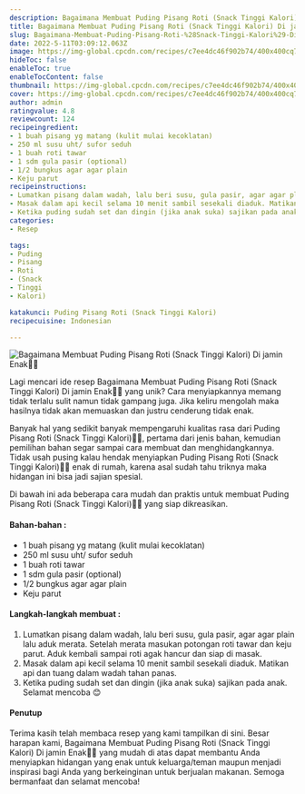 ```yaml
---
description: Bagaimana Membuat Puding Pisang Roti (Snack Tinggi Kalori) Di jamin Enak"
title: Bagaimana Membuat Puding Pisang Roti (Snack Tinggi Kalori) Di jamin Enak
slug: Bagaimana-Membuat-Puding-Pisang-Roti-%28Snack-Tinggi-Kalori%29-Di-jamin-Enak
date: 2022-5-11T03:09:12.063Z
image: https://img-global.cpcdn.com/recipes/c7ee4dc46f902b74/400x400cq70/photo.jpg
hideToc: false
enableToc: true
enableTocContent: false
thumbnail: https://img-global.cpcdn.com/recipes/c7ee4dc46f902b74/400x400cq70/photo.jpg
cover: https://img-global.cpcdn.com/recipes/c7ee4dc46f902b74/400x400cq70/photo.jpg
author: admin
ratingvalue: 4.8
reviewcount: 124
recipeingredient:
- 1 buah pisang yg matang (kulit mulai kecoklatan)
- 250 ml susu uht/ sufor seduh
- 1 buah roti tawar
- 1 sdm gula pasir (optional)
- 1/2 bungkus agar agar plain
- Keju parut
recipeinstructions:
- Lumatkan pisang dalam wadah, lalu beri susu, gula pasir, agar agar plain lalu aduk merata. Setelah merata masukan potongan roti tawar dan keju parut. Aduk kembali sampai roti agak hancur dan siap di masak.
- Masak dalam api kecil selama 10 menit sambil sesekali diaduk. Matikan api dan tuang dalam wadah tahan panas.
- Ketika puding sudah set dan dingin (jika anak suka) sajikan pada anak. Selamat mencoba 😊
categories:
- Resep

tags:
- Puding
- Pisang
- Roti
- (Snack
- Tinggi
- Kalori)

katakunci: Puding Pisang Roti (Snack Tinggi Kalori)
recipecuisine: Indonesian

---
```


![Bagaimana Membuat Puding Pisang Roti (Snack Tinggi Kalori) Di jamin Enak👩‍🍳](https://img-global.cpcdn.com/recipes/c7ee4dc46f902b74/400x400cq70/photo.jpg)

Lagi mencari ide resep Bagaimana Membuat Puding Pisang Roti (Snack Tinggi Kalori) Di jamin Enak👩‍🍳 yang unik? Cara menyiapkannya memang tidak terlalu sulit namun tidak gampang juga. Jika keliru mengolah maka hasilnya tidak akan memuaskan dan justru cenderung tidak enak.

Banyak hal yang sedikit banyak mempengaruhi kualitas rasa dari Puding Pisang Roti (Snack Tinggi Kalori)👩‍🍳, pertama dari jenis bahan, kemudian pemilihan bahan segar sampai cara membuat dan menghidangkannya. Tidak usah pusing kalau hendak menyiapkan Puding Pisang Roti (Snack Tinggi Kalori)👩‍🍳 enak di rumah, karena asal sudah tahu triknya maka hidangan ini bisa jadi sajian spesial.

Di bawah ini ada beberapa cara mudah dan praktis untuk membuat Puding Pisang Roti (Snack Tinggi Kalori)👩‍🍳 yang siap dikreasikan.

<!--inarticleads1-->

#### Bahan-bahan :

- 1 buah pisang yg matang (kulit mulai kecoklatan)
- 250 ml susu uht/ sufor seduh
- 1 buah roti tawar
- 1 sdm gula pasir (optional)
- 1/2 bungkus agar agar plain
- Keju parut

<!--inarticleads2-->

#### Langkah-langkah membuat :

1. Lumatkan pisang dalam wadah, lalu beri susu, gula pasir, agar agar plain lalu aduk merata. Setelah merata masukan potongan roti tawar dan keju parut. Aduk kembali sampai roti agak hancur dan siap di masak.
1. Masak dalam api kecil selama 10 menit sambil sesekali diaduk. Matikan api dan tuang dalam wadah tahan panas.
1. Ketika puding sudah set dan dingin (jika anak suka) sajikan pada anak. Selamat mencoba 😊

#### Penutup

Terima kasih telah membaca resep yang kami tampilkan di sini. Besar harapan kami, Bagaimana Membuat Puding Pisang Roti (Snack Tinggi Kalori) Di jamin Enak👩‍🍳 yang mudah di atas dapat membantu Anda menyiapkan hidangan yang enak untuk keluarga/teman maupun menjadi inspirasi bagi Anda yang berkeinginan untuk berjualan makanan. Semoga bermanfaat dan selamat mencoba!